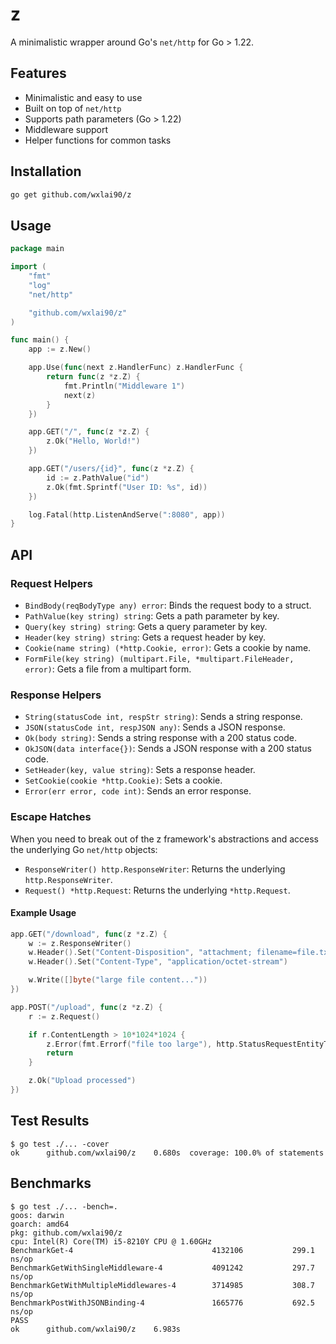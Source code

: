 # z

A minimalistic wrapper around Go's `net/http` for Go > 1.22.

## Features

- Minimalistic and easy to use
- Built on top of `net/http`
- Supports path parameters (Go > 1.22)
- Middleware support
- Helper functions for common tasks

## Installation

```bash
go get github.com/wxlai90/z
```

## Usage

```go
package main

import (
	"fmt"
	"log"
	"net/http"

	"github.com/wxlai90/z"
)

func main() {
	app := z.New()

	app.Use(func(next z.HandlerFunc) z.HandlerFunc {
		return func(z *z.Z) {
			fmt.Println("Middleware 1")
			next(z)
		}
	})

	app.GET("/", func(z *z.Z) {
		z.Ok("Hello, World!")
	})

	app.GET("/users/{id}", func(z *z.Z) {
		id := z.PathValue("id")
		z.Ok(fmt.Sprintf("User ID: %s", id))
	})

	log.Fatal(http.ListenAndServe(":8080", app))
}
```

## API

### Request Helpers

- `BindBody(reqBodyType any) error`: Binds the request body to a struct.
- `PathValue(key string) string`: Gets a path parameter by key.
- `Query(key string) string`: Gets a query parameter by key.
- `Header(key string) string`: Gets a request header by key.
- `Cookie(name string) (*http.Cookie, error)`: Gets a cookie by name.
- `FormFile(key string) (multipart.File, *multipart.FileHeader, error)`: Gets a file from a multipart form.

### Response Helpers

- `String(statusCode int, respStr string)`: Sends a string response.
- `JSON(statusCode int, respJSON any)`: Sends a JSON response.
- `Ok(body string)`: Sends a string response with a 200 status code.
- `OkJSON(data interface{})`: Sends a JSON response with a 200 status code.
- `SetHeader(key, value string)`: Sets a response header.
- `SetCookie(cookie *http.Cookie)`: Sets a cookie.
- `Error(err error, code int)`: Sends an error response.

### Escape Hatches

When you need to break out of the z framework's abstractions and access the underlying Go `net/http` objects:

- `ResponseWriter() http.ResponseWriter`: Returns the underlying `http.ResponseWriter`.
- `Request() *http.Request`: Returns the underlying `*http.Request`.

#### Example Usage

```go
app.GET("/download", func(z *z.Z) {
    w := z.ResponseWriter()
    w.Header().Set("Content-Disposition", "attachment; filename=file.txt")
    w.Header().Set("Content-Type", "application/octet-stream")

    w.Write([]byte("large file content..."))
})

app.POST("/upload", func(z *z.Z) {
    r := z.Request()

    if r.ContentLength > 10*1024*1024 {
        z.Error(fmt.Errorf("file too large"), http.StatusRequestEntityTooLarge)
        return
    }

    z.Ok("Upload processed")
})
```

## Test Results

```
$ go test ./... -cover
ok  	github.com/wxlai90/z	0.680s	coverage: 100.0% of statements
```

## Benchmarks

```
$ go test ./... -bench=.
goos: darwin
goarch: amd64
pkg: github.com/wxlai90/z
cpu: Intel(R) Core(TM) i5-8210Y CPU @ 1.60GHz
BenchmarkGet-4                          	 4132106	       299.1 ns/op
BenchmarkGetWithSingleMiddleware-4      	 4091242	       297.7 ns/op
BenchmarkGetWithMultipleMiddlewares-4   	 3714985	       308.7 ns/op
BenchmarkPostWithJSONBinding-4          	 1665776	       692.5 ns/op
PASS
ok  	github.com/wxlai90/z	6.983s
```

